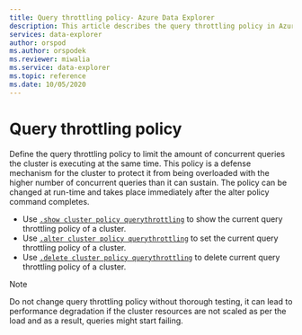 ```yaml
---
title: Query throttling policy- Azure Data Explorer
description: This article describes the query throttling policy in Azure Data Explorer
services: data-explorer
author: orspod
ms.author: orspodek
ms.reviewer: miwalia
ms.service: data-explorer
ms.topic: reference
ms.date: 10/05/2020
---
```

# Query throttling policy

Define the query throttling policy to limit the amount of concurrent queries the cluster is executing at the same time. This policy is a defense mechanism for the cluster to protect it from being overloaded with the higher number of concurrent queries than it can sustain. The policy can be changed at run-time and takes place immediately after the alter policy command completes.

* Use [`.show cluster policy querythrottling`](query-throttling-policy-commands.md#show-cluster-policy-querythrottling) to show the current query throttling policy of a cluster.
* Use [`.alter cluster policy querythrottling`](query-throttling-policy-commands.md#alter-cluster-policy-querythrottling) to set the current query throttling policy of a cluster.
* Use [`.delete cluster policy querythrottling`](query-throttling-policy-commands.md#delete-cluster-policy-querythrottling) to delete current query throttling policy of a cluster.

> [!NOTE]
> Do not change query throttling policy without thorough testing, it can lead to performance degradation if the cluster resources are not scaled as per the load and as a result, queries might start failing. 

